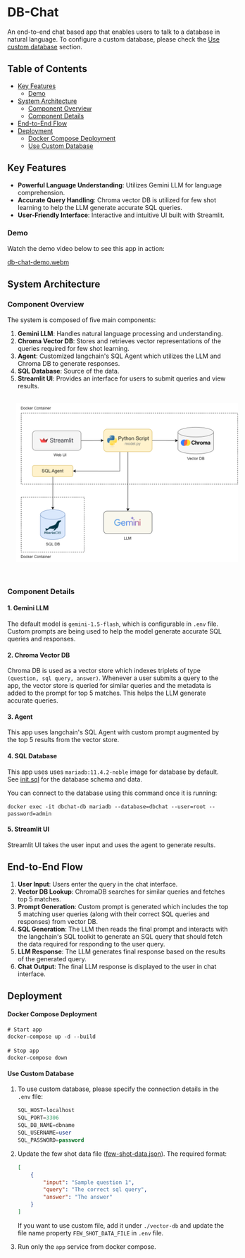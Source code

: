# DB-Chat

An end-to-end chat based app that enables users to talk to a database in natural language. To configure a custom database, please check the [Use custom database](#use-custom-database) section. 

## Table of Contents

* [Key Features](#key-features)
    * [Demo](#demo)
* [System Architecture](#system-architecture)
    * [Component Overview](#component-overview)
    * [Component Details](#component-details)
* [End-to-End Flow](#end-to-end-flow)
* [Deployment](#deployment)
    * [Docker Compose Deployment](#docker-compose-deployment)
    * [Use Custom Database](#use-custom-database)


## Key Features

- **Powerful Language Understanding**: Utilizes Gemini LLM for language comprehension.
- **Accurate Query Handling**: Chroma vector DB is utilized for few shot learning to help the LLM generate accurate SQL queries.
- **User-Friendly Interface**: Interactive and intuitive UI built with Streamlit.

### Demo

Watch the demo video below to see this app in action:

[db-chat-demo.webm](https://github.com/LostInCode404/db-chat/assets/15314796/10a84425-39f5-434d-a577-0c6946ad5189)

## System Architecture

### Component Overview

The system is composed of five main components:
1. **Gemini LLM**: Handles natural language processing and understanding. 
2. **Chroma Vector DB**: Stores and retrieves vector representations of the queries required for few shot learning.
3. **Agent**: Customized langchain's SQL Agent which utilizes the LLM and Chroma DB to generate responses.
4. **SQL Database**: Source of the data.
5. **Streamlit UI**: Provides an interface for users to submit queries and view results.

&nbsp;<br>
<img src="doc/db-chat-overview.png" width="800" style="margin-left: 20px" />

&nbsp;<br>

### Component Details

#### 1. Gemini LLM

The default model is `gemini-1.5-flash`, which is configurable in `.env` file. Custom prompts are being used to help the model generate accurate SQL queries and responses.

#### 2. Chroma Vector DB

Chroma DB is used as a vector store which indexes triplets of type `(question, sql query, answer)`. Whenever a user submits a query to the app, the vector store is queried for similar queries and the metadata is added to the prompt for top 5 matches. This helps the LLM generate accurate queries.

#### 3. Agent

This app uses langchain's SQL Agent with custom prompt augmented by the top 5 results from the vector store.

#### 4. SQL Database

This app uses uses `mariadb:11.4.2-noble` image for database by default. See [init.sql](./db/init.sql) for the database schema and data.

You can connect to the database using this command once it is running:
```
docker exec -it dbchat-db mariadb --database=dbchat --user=root --password=admin
```

#### 5. Streamlit UI

Streamlit UI takes the user input and uses the agent to generate results.


## End-to-End Flow
1. **User Input**: Users enter the query in the chat interface.
2. **Vector DB Lookup**: ChromaDB searches for similar queries and fetches top 5 matches.
3. **Prompt Generation**: Custom prompt is generated which includes the top 5 matching user queries (along with their correct SQL queries and responses) from vector DB.
4. **SQL Generation**: The LLM then reads the final prompt and interacts with the langchain's SQL toolkit to generate an SQL query that should fetch the data required for responding to the user query.
5. **LLM Response**: The LLM generates final response based on the results of the generated query.
6. **Chat Output**: The final LLM response is displayed to the user in chat interface.

## Deployment

#### Docker Compose Deployment 

```
# Start app
docker-compose up -d --build

# Stop app
docker-compose down
```

#### Use Custom Database

1. To use custom database, please specify the connection details in the `.env` file:

    ```sql
    SQL_HOST=localhost
    SQL_PORT=3306
    SQL_DB_NAME=dbname
    SQL_USERNAME=user
    SQL_PASSWORD=password
    ```
2. Update the few shot data file ([few-shot-data.json](./vector-db/few-shot-data.json`)). The required format:

    ```json
    [
        {
            "input": "Sample question 1",
            "query": "The correct sql query",
            "answer": "The answer"
        }
    ]
    ```
    If you want to use custom file, add it under `./vector-db` and update the file name property `FEW_SHOT_DATA_FILE` in `.env` file.

3. Run only the `app` service from docker compose.
